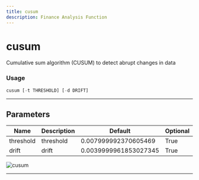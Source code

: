 ```yaml
---
title: cusum
description: Finance Analysis Function
---
```


# cusum

Cumulative sum algorithm (CUSUM) to detect abrupt changes in data

### Usage

```python
cusum [-t THRESHOLD] [-d DRIFT]
```

---

## Parameters

| Name | Description | Default | Optional | Choices |
| ---- | ----------- | ------- | -------- | ------- |
| threshold | threshold | 0.007999992370605469 | True | None |
| drift | drift | 0.0039999961853027345 | True | None |

![cusum](https://user-images.githubusercontent.com/46355364/154306207-d68f53f4-2f9a-4c1a-8e0e-b83d49938759.png)

---
